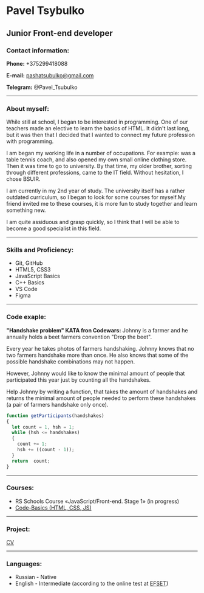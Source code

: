 # Pavel Tsybulko
## Junior Front-end developer

### Contact information:

**Phone:** +375299418088

**E-mail:** pashatsubulko@gmail.com

**Telegram:** @Pavel_Tsubulko

***

### About myself:

While still at school, I began to be interested in programming. One of our teachers made an elective to learn the basics of HTML.  It didn't last long, but it was then that I decided that I wanted to connect my future profession with programming.

I am began my working life in a number of occupations. For example: was a table tennis coach, and also  opened my own small online clothing store.
Then it was time to go to university. By that time, my older brother, sorting through different professions, came to the IT field. Without hesitation, I chose BSUIR.

I am currently in my 2nd year of study. The university itself has a rather outdated curriculum, so I began to look for some courses for myself.My friend invited me to these courses, it is more fun to study together and learn something new.

I am quite assiduous and grasp quickly, so I think that I will be able to become a good specialist in this field.

***

### Skills and Proficiency:

* Git, GitHub
* HTML5, CSS3
* JavaScript Basics
* C++ Basics
* VS Code
* Figma

***

### Code exaple:
**"Handshake problem" KATA fron Codewars:** Johnny is a farmer and he annually holds a beet farmers convention "Drop the beet".

Every year he takes photos of farmers handshaking. Johnny knows that no two farmers handshake more than once. He also knows that some of the possible handshake combinations may not happen.

However, Johnny would like to know the minimal amount of people that participated this year just by counting all the handshakes.

Help Johnny by writing a function, that takes the amount of handshakes and returns the minimal amount of people needed to perform these handshakes (a pair of farmers handshake only once).

```js
function getParticipants(handshakes)
{
  let count = 1, hsh = 1;
  while (hsh <= handshakes) 
  {
    count += 1;
    hsh += ((count - 1));
  }
  return  count;
} 
```

***

### Courses:

* RS Schools Course «JavaScript/Front-end. Stage 1» (in progress)
* [Code-Basics (HTML, CSS, JS)](https://ru.code-basics.com/)

***

### Project:

[CV](https://github.com/Tsubulko/rsschool-cv)

***

### Languages:

* Russian - Native 
* English - Intermediate (according to the online test at [EFSET](www.efset.org))